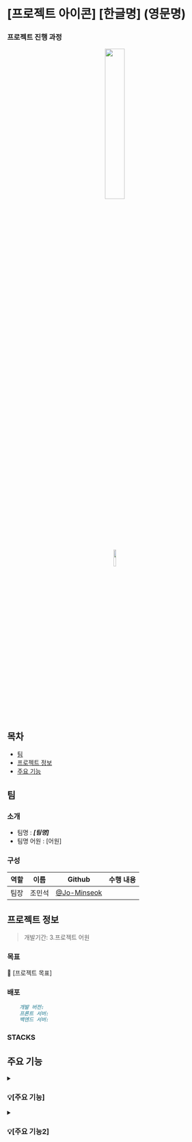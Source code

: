 # [프로젝트 아이콘] [한글명] (영문명)
### 프로젝트 진행 과정
<div align="center">
<a href="https://headware-intelligence.notion.site/5d05bd39b6f94036b9247e35d3040202?pvs=4"><img width = "30%" src = "https://img.shields.io/badge/Notion-000000?style=plastic&logo=notion&logoColor=ffffff"/></a><br>
<a href="https://hits.seeyoufarm.com"><img width = "10%" src="[히트 링크]"/></a>
</div>

## 목차
- [팀](#팀)
- [프로젝트 정보](#프로젝트-정보)
- [주요 기능](#주요-기능)

## 팀
### 소개
* 팀명 : <strong><em>[팀명]</em></strong>
* 팀명 어원 : [어원]
  
### 구성
| 역할 | 이름 | Github | 수행 내용 |
| :-: | :-: | :-: | :-: |
| 팀장 | 조민석 | [@Jo-Minseok](https://github.com/Jo-Minseok) |  |

## 프로젝트 정보
> 개발기간:
> 3.프로젝트 어원

### 목표
🥇 [프로젝트 목표]

### 배포
```md
    개발 버전:
    프론트 서버:
    백엔드 서버:
```
### STACKS

## 주요 기능
<details>
    <summary><h3>💡[주요 기능]</h3></summary>
    <ul>
        <li>부가 설명</li>
    </ul>
</details>
<details>
    <summary><h3>💡[주요 기능2]</h3></summary>
    <ul>
        <li>부가 설명</li>
    </ul>
</details>

